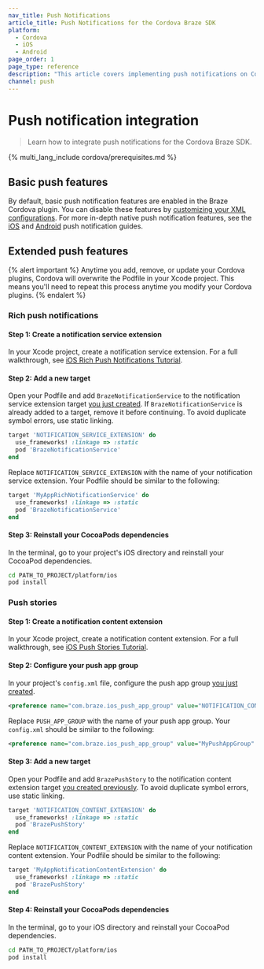```yaml
---
nav_title: Push Notifications
article_title: Push Notifications for the Cordova Braze SDK
platform:
  - Cordova
  - iOS
  - Android
page_order: 1
page_type: reference
description: "This article covers implementing push notifications on Cordova."
channel: push
---
```


# Push notification integration

> Learn how to integrate push notifications for the Cordova Braze SDK.

{% multi_lang_include cordova/prerequisites.md %}

## Basic push features

By default, basic push notification features are enabled in the Braze Cordova plugin. You can disable these features by [customizing your XML configurations]({{site.baseurl}}/developer_guide/platform_integration_guides/cordova/initial_setup/customizations/#customization-options). For more in-depth native push notification features, see the [iOS]({{site.baseurl}}/developer_guide/platform_integration_guides/swift/push_notifications/integration/) and [Android]({{site.baseurl}}/developer_guide/platform_integration_guides/android/push_notifications/android/integration/standard_integration/) push notification guides.

## Extended push features

{% alert important %}
Anytime you add, remove, or update your Cordova plugins, Cordova will overwrite the Podfile in your Xcode project. This means you'll need to repeat this process anytime you modify your Cordova plugins.
{% endalert %}

### Rich push notifications

#### Step 1: Create a notification service extension

In your Xcode project, create a notification service extension. For a full walkthrough, see [iOS Rich Push Notifications Tutorial](https://braze-inc.github.io/braze-swift-sdk/tutorials/braze/b2-rich-push-notifications).

#### Step 2: Add a new target

Open your Podfile and add `BrazeNotificationService` to the notification service extension target [you just created](#step-1-create-a-notification-service-extension). If `BrazeNotificationService` is already added to a target, remove it before continuing. To avoid duplicate symbol errors, use static linking.

```ruby
target 'NOTIFICATION_SERVICE_EXTENSION' do
  use_frameworks! :linkage => :static
  pod 'BrazeNotificationService'
end
```

Replace `NOTIFICATION_SERVICE_EXTENSION` with the name of your notification service extension. Your Podfile should be similar to the following:

```ruby
target 'MyAppRichNotificationService' do
  use_frameworks! :linkage => :static
  pod 'BrazeNotificationService'
end
```

#### Step 3: Reinstall your CocoaPods dependencies

In the terminal, go to your project's iOS directory and reinstall your CocoaPod dependencies.

```bash
cd PATH_TO_PROJECT/platform/ios
pod install
```

### Push stories

#### Step 1: Create a notification content extension

In your Xcode project, create a notification content extension. For a full walkthrough, see [iOS Push Stories Tutorial](https://braze-inc.github.io/braze-swift-sdk/tutorials/braze/b3-push-stories/).

#### Step 2: Configure your push app group

In your project's `config.xml` file, configure the push app group [you just created](#step-1-create-a-notification-content-extension).

```xml
<preference name="com.braze.ios_push_app_group" value="NOTIFICATION_CONTENT_EXTENTION" />
```

Replace `PUSH_APP_GROUP` with the name of your push app group. Your `config.xml` should be similar to the following:

```xml
<preference name="com.braze.ios_push_app_group" value="MyPushAppGroup" />
```

#### Step 3: Add a new target

Open your Podfile and add `BrazePushStory` to the notification content extension target [you created previously](#step-1-create-a-notification-content-extension). To avoid duplicate symbol errors, use static linking.

```ruby
target 'NOTIFICATION_CONTENT_EXTENSION' do
  use_frameworks! :linkage => :static
  pod 'BrazePushStory'
end
```

Replace `NOTIFICATION_CONTENT_EXTENSION` with the name of your notification content extension. Your Podfile should be similar to the following:

```ruby
target 'MyAppNotificationContentExtension' do
  use_frameworks! :linkage => :static
  pod 'BrazePushStory'
end
```

#### Step 4: Reinstall your CocoaPods dependencies

In the terminal, go to your iOS directory and reinstall your CocoaPod dependencies.

```bash
cd PATH_TO_PROJECT/platform/ios
pod install
```
